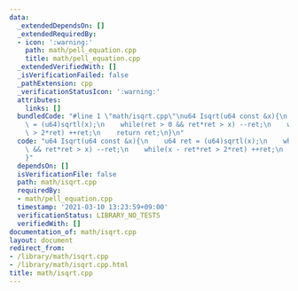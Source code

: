 ```yaml
---
data:
  _extendedDependsOn: []
  _extendedRequiredBy:
  - icon: ':warning:'
    path: math/pell_equation.cpp
    title: math/pell_equation.cpp
  _extendedVerifiedWith: []
  _isVerificationFailed: false
  _pathExtension: cpp
  _verificationStatusIcon: ':warning:'
  attributes:
    links: []
  bundledCode: "#line 1 \"math/isqrt.cpp\"\nu64 Isqrt(u64 const &x){\n    u64 ret\
    \ = (u64)sqrtl(x);\n    while(ret > 0 && ret*ret > x) --ret;\n    while(x - ret*ret\
    \ > 2*ret) ++ret;\n    return ret;\n}\n"
  code: "u64 Isqrt(u64 const &x){\n    u64 ret = (u64)sqrtl(x);\n    while(ret > 0\
    \ && ret*ret > x) --ret;\n    while(x - ret*ret > 2*ret) ++ret;\n    return ret;\n\
    }"
  dependsOn: []
  isVerificationFile: false
  path: math/isqrt.cpp
  requiredBy:
  - math/pell_equation.cpp
  timestamp: '2021-03-10 13:23:59+09:00'
  verificationStatus: LIBRARY_NO_TESTS
  verifiedWith: []
documentation_of: math/isqrt.cpp
layout: document
redirect_from:
- /library/math/isqrt.cpp
- /library/math/isqrt.cpp.html
title: math/isqrt.cpp
---
```

